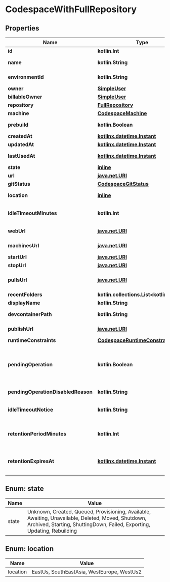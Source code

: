 
# CodespaceWithFullRepository

## Properties
Name | Type | Description | Notes
------------ | ------------- | ------------- | -------------
**id** | **kotlin.Int** |  | 
**name** | **kotlin.String** | Automatically generated name of this codespace. | 
**environmentId** | **kotlin.String** | UUID identifying this codespace&#39;s environment. | 
**owner** | [**SimpleUser**](SimpleUser.md) |  | 
**billableOwner** | [**SimpleUser**](SimpleUser.md) |  | 
**repository** | [**FullRepository**](FullRepository.md) |  | 
**machine** | [**CodespaceMachine**](CodespaceMachine.md) |  | 
**prebuild** | **kotlin.Boolean** | Whether the codespace was created from a prebuild. | 
**createdAt** | [**kotlinx.datetime.Instant**](kotlinx.datetime.Instant.md) |  | 
**updatedAt** | [**kotlinx.datetime.Instant**](kotlinx.datetime.Instant.md) |  | 
**lastUsedAt** | [**kotlinx.datetime.Instant**](kotlinx.datetime.Instant.md) | Last known time this codespace was started. | 
**state** | [**inline**](#State) | State of this codespace. | 
**url** | [**java.net.URI**](java.net.URI.md) | API URL for this codespace. | 
**gitStatus** | [**CodespaceGitStatus**](CodespaceGitStatus.md) |  | 
**location** | [**inline**](#Location) | The initally assigned location of a new codespace. | 
**idleTimeoutMinutes** | **kotlin.Int** | The number of minutes of inactivity after which this codespace will be automatically stopped. | 
**webUrl** | [**java.net.URI**](java.net.URI.md) | URL to access this codespace on the web. | 
**machinesUrl** | [**java.net.URI**](java.net.URI.md) | API URL to access available alternate machine types for this codespace. | 
**startUrl** | [**java.net.URI**](java.net.URI.md) | API URL to start this codespace. | 
**stopUrl** | [**java.net.URI**](java.net.URI.md) | API URL to stop this codespace. | 
**pullsUrl** | [**java.net.URI**](java.net.URI.md) | API URL for the Pull Request associated with this codespace, if any. | 
**recentFolders** | **kotlin.collections.List&lt;kotlin.String&gt;** |  | 
**displayName** | **kotlin.String** | Display name for this codespace. |  [optional]
**devcontainerPath** | **kotlin.String** | Path to devcontainer.json from repo root used to create Codespace. |  [optional]
**publishUrl** | [**java.net.URI**](java.net.URI.md) | API URL to publish this codespace to a new repository. |  [optional]
**runtimeConstraints** | [**CodespaceRuntimeConstraints**](CodespaceRuntimeConstraints.md) |  |  [optional]
**pendingOperation** | **kotlin.Boolean** | Whether or not a codespace has a pending async operation. This would mean that the codespace is temporarily unavailable. The only thing that you can do with a codespace in this state is delete it. |  [optional]
**pendingOperationDisabledReason** | **kotlin.String** | Text to show user when codespace is disabled by a pending operation |  [optional]
**idleTimeoutNotice** | **kotlin.String** | Text to show user when codespace idle timeout minutes has been overriden by an organization policy |  [optional]
**retentionPeriodMinutes** | **kotlin.Int** | Duration in minutes after codespace has gone idle in which it will be deleted. Must be integer minutes between 0 and 43200 (30 days). |  [optional]
**retentionExpiresAt** | [**kotlinx.datetime.Instant**](kotlinx.datetime.Instant.md) | When a codespace will be auto-deleted based on the \&quot;retention_period_minutes\&quot; and \&quot;last_used_at\&quot; |  [optional]


<a id="State"></a>
## Enum: state
Name | Value
---- | -----
state | Unknown, Created, Queued, Provisioning, Available, Awaiting, Unavailable, Deleted, Moved, Shutdown, Archived, Starting, ShuttingDown, Failed, Exporting, Updating, Rebuilding


<a id="Location"></a>
## Enum: location
Name | Value
---- | -----
location | EastUs, SouthEastAsia, WestEurope, WestUs2



